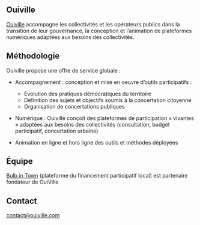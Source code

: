 <!--

---
title: Ouiville
description: Ouiville accompagne les collectivités et les opérateurs publics dans la transition de leur gouvernance. 
---

-->

## Ouiville

[Ouiville](http://www.ouiville.com) accompagne les collectivités et les opérateurs publics dans la transition de leur gouvernance, la conception et l’animation de plateformes numériques adaptées aux besoins des collectivités. 

## Méthodologie

Ouiville propose une offre de service globale :
* Accompagnement :  conception et mise en oeuvre d’outils participatifs :
  * Evolution des pratiques démocratiques du territoire 
  * Définition des sujets et objectifs soumis à la concertation citoyenne
  * Organisation de concertations publiques

* Numérique : Ouiville conçoit des plateformes de participation « vivantes » adaptées aux besoins des collectivités (consultation, budget participatif, concertation urbaine)

* Animation en ligne et hors ligne des outils et méthodes déployées

## Équipe 

[Bulb in Town](https://www.bulbintown.com) (plateforme du financement participatif local) est partenaire fondateur de OuiVille

## Contact

[contact@ouiville.com](mailto:contact@ouiville.com)
